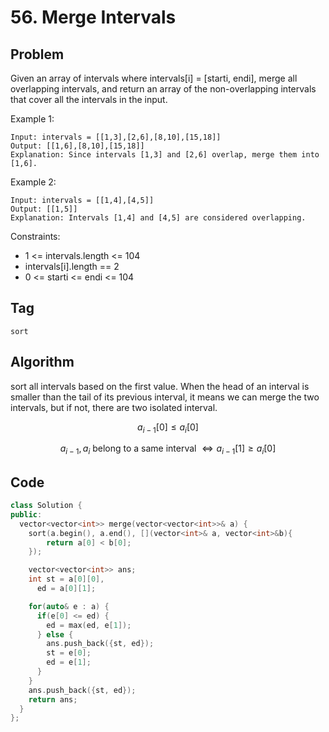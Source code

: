 # 56. Merge Intervals
## Problem  
Given an array of intervals where intervals[i] = [starti, endi], merge all overlapping intervals, and return an array of the non-overlapping intervals that cover all the intervals in the input.

Example 1:
```
Input: intervals = [[1,3],[2,6],[8,10],[15,18]]
Output: [[1,6],[8,10],[15,18]]
Explanation: Since intervals [1,3] and [2,6] overlap, merge them into [1,6].
```

Example 2:
```
Input: intervals = [[1,4],[4,5]]
Output: [[1,5]]
Explanation: Intervals [1,4] and [4,5] are considered overlapping.
```

Constraints:
- 1 <= intervals.length <= 104
- intervals[i].length == 2
- 0 <= starti <= endi <= 104

## Tag
```sort```

## Algorithm  
sort all intervals based on the first value. When the head of an interval is smaller than the tail of its previous interval, it means we can merge the two intervals, but if not, there are two isolated interval.

$$a_{i-1}[0] \le a_{i}[0]  \tag{sort}$$

$$a_{i-1}, a_{i} \text{ belong to a same interval }  \Leftrightarrow a_{i-1}[1] \ge a_{i}[0]  \tag{merge}$$

## Code

```cpp
class Solution {
public:
  vector<vector<int>> merge(vector<vector<int>>& a) {
    sort(a.begin(), a.end(), [](vector<int>& a, vector<int>&b){
        return a[0] < b[0];
    });

    vector<vector<int>> ans;
    int st = a[0][0],
      ed = a[0][1];

    for(auto& e : a) {
      if(e[0] <= ed) {
        ed = max(ed, e[1]);
      } else {
        ans.push_back({st, ed});
        st = e[0];
        ed = e[1];
      }
    }
    ans.push_back({st, ed});
    return ans;
  }
};
```